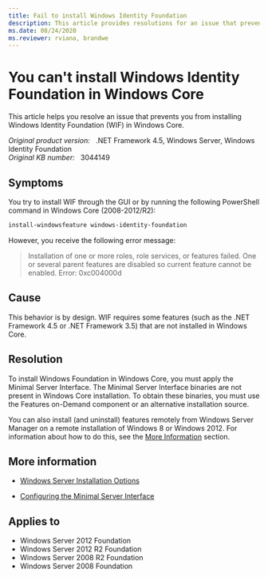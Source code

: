 ```yaml
---
title: Fail to install Windows Identity Foundation
description: This article provides resolutions for an issue that prevents you from installing Windows Identity Foundation in Windows Core.
ms.date: 08/24/2020
ms.reviewer: rviana, brandwe
---
```

# You can't install Windows Identity Foundation in Windows Core

This article helps you resolve an issue that prevents you from installing Windows Identity Foundation (WIF) in Windows Core.

_Original product version:_ &nbsp; .NET Framework 4.5, Windows Server, Windows Identity Foundation  
_Original KB number:_ &nbsp; 3044149

## Symptoms

You try to install WIF through the GUI or by running the following PowerShell command in Windows Core (2008-2012/R2):

```powershell
install-windowsfeature windows-identity-foundation
```

However, you receive the following error message:

> Installation of one or more roles, role services, or features failed. One or several parent features are disabled so current feature cannot be enabled. Error: 0xc004000d

## Cause

This behavior is by design. WIF requires some features (such as the .NET Framework 4.5 or .NET Framework 3.5) that are not installed in Windows Core.

## Resolution

To install Windows Foundation in Windows Core, you must apply the Minimal Server Interface. The Minimal Server Interface binaries are not present in Windows Core installation. To obtain these binaries, you must use the Features on-Demand component or an alternative installation source.

You can also install (and uninstall) features remotely from Windows Server Manager on a remote installation of Windows 8 or Windows 2012. For information about how to do this, see the [More Information](#more-information) section.

## More information

- [Windows Server Installation Options](/previous-versions/windows/it-pro/windows-server-2012-R2-and-2012/hh831786(v=ws.11))

- [Configuring the Minimal Server Interface](/archive/blogs/server_core/configuring-the-minimal-server-interface)

## Applies to

- Windows Server 2012 Foundation
- Windows Server 2012 R2 Foundation
- Windows Server 2008 R2 Foundation
- Windows Server 2008 Foundation
